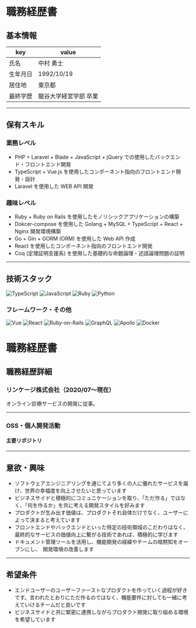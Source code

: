 # 職務経歴書

## 基本情報

|key|value|
|---|---|
|氏名|中村 勇士|
|生年月日|1992/10/19|
|居住地|東京都|
|最終学歴|龍谷大学経営学部 卒業|


---

## 保有スキル
### 業務レベル
- PHP + Laravel + Blade + JavaScript + jQuery での使用したバックエンド・フロントエンド開発 
- TypeScript + Vue.js を使用したコンポーネント指向のフロントエンド開発・設計
- Laravel を使用した WEB API 開発

### 趣味レベル
- Ruby + Ruby on Rails を使用したモノリシックアプリケーションの構築
- Dokcer-compose を使用した Golang + MySQL + TypeScript + React + Nginx 開発環境構築
- Go + Gin + GORM (ORM) を使用した Web API 作成
- React を使用したコンポーネント指向のフロントエンド開発
- Coq (定理証明支援系) を使用した基礎的な命題論理・述語論理問題の証明
---

## 技術スタック

<p>
  <img alt="TypeScript" src="https://img.shields.io/badge/-TypeScript-007ACC?style=flat-square&logo=typescript&logoColor=white" />
  <img alt="JavaScript" src="https://img.shields.io/badge/-JavaScript-F7DF1E?style=flat-square&logo=JavaScript&logoColor=white" />
  <img alt="Ruby" src="https://img.shields.io/badge/-Ruby-CC342D?style=flat-square&logo=Ruby&logoColor=white" />
  <img alt="Python" src="https://img.shields.io/badge/-Python-3776AB?style=flat-square&logo=Python&logoColor=white" />
</p>

### フレームワーク・その他
<p>
<img alt="Vue" src="https://img.shields.io/badge/-Vue.js-4FC08D?style=flat-square&logo=Vue.js&logoColor=white" />
 <img alt="React" src="https://img.shields.io/badge/-React-45b8d8?style=flat-square&logo=react&logoColor=white" />
 <img alt="Ruby-on-Rails" src="https://img.shields.io/badge/-Rails-CC0000?style=flat-square&logo=Ruby-on-Rails&logoColor=white" />
 <img alt="GraphQL" src="https://img.shields.io/badge/-GraphQL-E10098?style=flat-square&logo=graphql&logoColor=white" />
 <img alt="Apollo" src="https://img.shields.io/badge/-Apollo%20GraphQL-311C87?style=flat-square&logo=apollo-graphql&logoColor=white" />
 <img alt="Docker" src="https://img.shields.io/badge/-Docker-46a2f1?style=flat-square&logo=docker&logoColor=white" />
</p>



# 職務経歴書

## 職務経歴詳細

### リンケージ株式会社（2020/07〜現在）
オンライン診療サービスの開発に従事。
<!-- 
開発リソースが限られる中で、ユーザーの利便性を高める追加機能の設計から実装を主導。得意とするフロントエンド開発の経験を活かして、フロントエンドの改善活動をリード。また、モブプログラミングのライブ配信への出演や、フルリモート環境で気軽に質問できるSlackチャンネルの作成やbot開発などを通して、良い組織作りへの貢献も行っている。

- **プロジェクト規模：**
    - 平均 2〜5 人チームでのスクラム開発
- **プロジェクト詳細：**
    - Vue.js での SPA 開発
    - Python, Django での API 開発
    - ライブラリアップデートの仕組み作り
    - メールアドレス認証機能の構築
    - VuePress + esa によるドキュメントサイトの構築
    - 職務経歴書 Import 機能の実装
- **その他：**
    - フロントエンド改善活動（改善チームの組成、課題の整理・実装）
    - フロントエンド勉強会の主催
    - エンジニア採用（採用広報、選考活動）

### 弥生株式会社（2020/07〜2021/02）

※ 株式会社 Misoca の吸収合併による転籍。業務内容は株式会社 Misoca と変わらず。

### 株式会社Misoca（2019/04〜2020/06）

クラウド請求書管理サービス Misoca の開発・運用。
- **プロジェクト規模：**
    - 平均 2〜4 人チームでのアジャイル開発
- **役割：**
    - 機能検討（インセプションデッキ作成 etc）、設計、コーディング、レビュー
- **プロジェクト詳細：**
    - TypeScript + Vue.js での SPA 開発
    - Ruby on Rails でのフロント・モバイルアプリ向け API の開発
    - フロント全コードの JavaScript から TypeScript へのリプレイス
    - レガシーコード（jQuery）から Vue.js へのリファクタリング
    - GraphQL, Vue Composition API を使った新機能の開発
    - 社外・社内勉強会の企画運営

### エムスリー株式会社（2018/02〜2019/03）

医療従事者向け総合医療情報サービス m3.com の開発・運用。
- **プロジェクト規模：**
    - 平均 1〜2 人チームでの開発
- **役割：**
    - コーディング、レビュー、チームビルディング
- **プロジェクト詳細：**
    - Java 独自フレームワークのレガシーシステムから Spring Boot へのリニューアル
    - サーバーサイド Kotlin の導入、Vue.js での SPA サイト構築
    - Storybook の導入、コンポーネントライブラリの作成 -->

---


### OSS・個人開発活動

#### 主要リポジトリ

---

## 意欲・興味
- ソフトウェアエンジニアリングを通じてより多くの人に優れたサービスを届け、世界の幸福度を向上させたいと思っています
- ビジネスサイドと積極的にコミュニケーションを取り、「ただ作る」ではなく、「何を作るか」を共に考える開発スタイルを好みます
- プロダクトが生み出す価値は、プロダクトそれ自体だけでなく、ユーザーによって決まると考えています 
- フロントエンドやバックエンドといった特定の技術領域のこだわりはなく、最終的なサービスの価値向上に繋がる技術であれば、積極的に学びます
- ドキュメント管理ツールを活用し、機能開発の経緯やチームの暗黙知をオープンにし、　開発環境の改善します
---

## 希望条件
- エンドユーザーのユーザーファーストなプロダクトを作っていく過程が好きです。言われたとおりにただ作るのではなく、機能要件に対しても一緒に考えていけるチームだと良いです
- ビジネスサイドと共に緊密に連携しながらプロダクト開発に取り組める環境を希望しています
